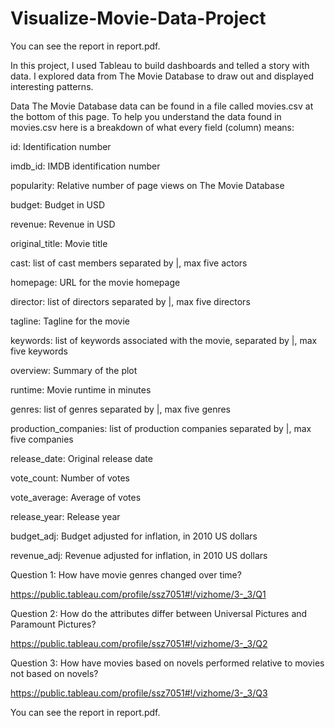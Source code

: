 # Visualize-Movie-Data-Project

You can see the report in report.pdf.

In this project, I used Tableau to build dashboards and telled a story with data. I explored data from The Movie Database to draw out and displayed interesting patterns.



Data
The Movie Database data can be found in a file called movies.csv at the bottom of this page. To help you understand the data found in movies.csv here is a breakdown of what every field (column) means:

id: Identification number

imdb_id: IMDB identification number

popularity: Relative number of page views on The Movie Database

budget: Budget in USD

revenue: Revenue in USD

original_title: Movie title

cast: list of cast members separated by |, max five actors

homepage: URL for the movie homepage

director: list of directors separated by |, max five directors

tagline: Tagline for the movie

keywords: list of keywords associated with the movie, separated by |, max five keywords

overview: Summary of the plot

runtime: Movie runtime in minutes

genres: list of genres separated by |, max five genres

production_companies: list of production companies separated by |, max five companies

release_date: Original release date

vote_count: Number of votes

vote_average: Average of votes

release_year: Release year

budget_adj: Budget adjusted for inflation, in 2010 US dollars

revenue_adj: Revenue adjusted for inflation, in 2010 US dollars


Question 1: How have movie genres changed over time?

https://public.tableau.com/profile/ssz7051#!/vizhome/3-_3/Q1

Question 2: How do the attributes differ between Universal Pictures and Paramount Pictures?

https://public.tableau.com/profile/ssz7051#!/vizhome/3-_3/Q2

Question 3: How have movies based on novels performed relative to movies not based on novels?

https://public.tableau.com/profile/ssz7051#!/vizhome/3-_3/Q3



You can see the report in report.pdf.
